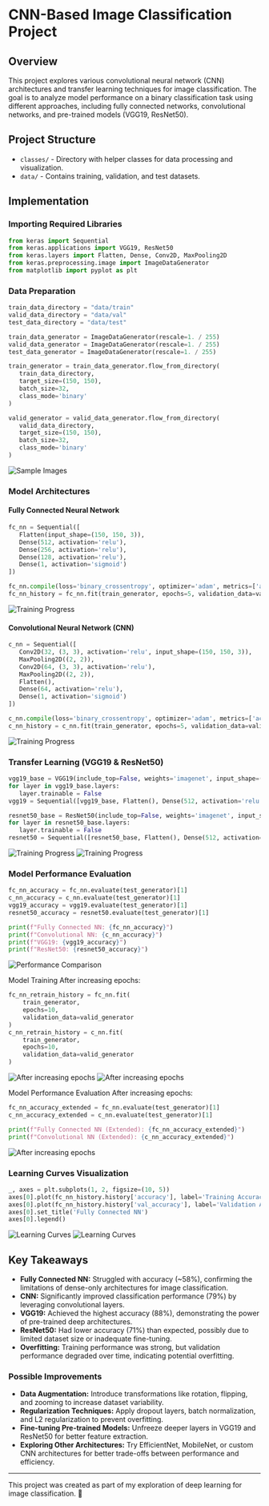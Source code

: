 # CNN-Based Image Classification Project

## Overview
This project explores various convolutional neural network (CNN) architectures and transfer learning techniques for image classification. The goal is to analyze model performance on a binary classification task using different approaches, including fully connected networks, convolutional networks, and pre-trained models (VGG19, ResNet50).

## Project Structure
- `classes/` - Directory with helper classes for data processing and visualization.
- `data/` - Contains training, validation, and test datasets.

## Implementation

### Importing Required Libraries
```python
from keras import Sequential
from keras.applications import VGG19, ResNet50
from keras.layers import Flatten, Dense, Conv2D, MaxPooling2D
from keras.preprocessing.image import ImageDataGenerator
from matplotlib import pyplot as plt
```

### Data Preparation
```python
train_data_directory = "data/train"
valid_data_directory = "data/val"
test_data_directory = "data/test"

train_data_generator = ImageDataGenerator(rescale=1. / 255)
valid_data_generator = ImageDataGenerator(rescale=1. / 255)
test_data_generator = ImageDataGenerator(rescale=1. / 255)
```
```python
train_generator = train_data_generator.flow_from_directory(
   train_data_directory,
   target_size=(150, 150),
   batch_size=32,
   class_mode='binary'
)

valid_generator = valid_data_generator.flow_from_directory(
   valid_data_directory,
   target_size=(150, 150),
   batch_size=32,
   class_mode='binary'
)
```
![Sample Images](/images/data.png)

### Model Architectures

#### Fully Connected Neural Network
```python
fc_nn = Sequential([
   Flatten(input_shape=(150, 150, 3)),
   Dense(512, activation='relu'),
   Dense(256, activation='relu'),
   Dense(128, activation='relu'),
   Dense(1, activation='sigmoid')
])

fc_nn.compile(loss='binary_crossentropy', optimizer='adam', metrics=['accuracy'])
fc_nn_history = fc_nn.fit(train_generator, epochs=5, validation_data=valid_generator)
```
![Training Progress](images/train1.png)

#### Convolutional Neural Network (CNN)
```python
c_nn = Sequential([
   Conv2D(32, (3, 3), activation='relu', input_shape=(150, 150, 3)),
   MaxPooling2D((2, 2)),
   Conv2D(64, (3, 3), activation='relu'),
   MaxPooling2D((2, 2)),
   Flatten(),
   Dense(64, activation='relu'),
   Dense(1, activation='sigmoid')
])

c_nn.compile(loss='binary_crossentropy', optimizer='adam', metrics=['accuracy'])
c_nn_history = c_nn.fit(train_generator, epochs=5, validation_data=valid_generator)
```
![Training Progress](images/train2.png)

### Transfer Learning (VGG19 & ResNet50)
```python
vgg19_base = VGG19(include_top=False, weights='imagenet', input_shape=(150, 150, 3))
for layer in vgg19_base.layers:
   layer.trainable = False
vgg19 = Sequential([vgg19_base, Flatten(), Dense(512, activation='relu'), Dense(1, activation='sigmoid')])
```
```python
resnet50_base = ResNet50(include_top=False, weights='imagenet', input_shape=(150, 150, 3))
for layer in resnet50_base.layers:
   layer.trainable = False
resnet50 = Sequential([resnet50_base, Flatten(), Dense(512, activation='relu'), Dense(1, activation='sigmoid')])
```
![Training Progress](images/train3.png)
![Training Progress](images/train4.png)

### Model Performance Evaluation
```python
fc_nn_accuracy = fc_nn.evaluate(test_generator)[1]
c_nn_accuracy = c_nn.evaluate(test_generator)[1]
vgg19_accuracy = vgg19.evaluate(test_generator)[1]
resnet50_accuracy = resnet50.evaluate(test_generator)[1]
```
```python
print(f"Fully Connected NN: {fc_nn_accuracy}")
print(f"Convolutional NN: {c_nn_accuracy}")
print(f"VGG19: {vgg19_accuracy}")
print(f"ResNet50: {resnet50_accuracy}")
```
![Performance Comparison](images/evaluate.png)

Model Training After increasing epochs:
```python
fc_nn_retrain_history = fc_nn.fit(
    train_generator,
    epochs=10,
    validation_data=valid_generator
)
c_nn_retrain_history = c_nn.fit(
    train_generator,
    epochs=10,
    validation_data=valid_generator
)
```
![After increasing epochs](images/train11.png)
![After increasing epochs](images/train22.png)

Model Performance Evaluation After increasing epochs:
```python
fc_nn_accuracy_extended = fc_nn.evaluate(test_generator)[1]
c_nn_accuracy_extended = c_nn.evaluate(test_generator)[1]

print(f"Fully Connected NN (Extended): {fc_nn_accuracy_extended}")
print(f"Convolutional NN (Extended): {c_nn_accuracy_extended}")
```
![After increasing epochs](images/evaluate1.png)

### Learning Curves Visualization
```python
_, axes = plt.subplots(1, 2, figsize=(10, 5))
axes[0].plot(fc_nn_history.history['accuracy'], label='Training Accuracy')
axes[0].plot(fc_nn_history.history['val_accuracy'], label='Validation Accuracy')
axes[0].set_title('Fully Connected NN')
axes[0].legend()
```
![Learning Curves](images/graph1.png)
![Learning Curves](images/graph2.png)

## Key Takeaways
- **Fully Connected NN:** Struggled with accuracy (~58%), confirming the limitations of dense-only architectures for image classification.
- **CNN:** Significantly improved classification performance (79%) by leveraging convolutional layers.
- **VGG19:** Achieved the highest accuracy (88%), demonstrating the power of pre-trained deep architectures.
- **ResNet50:** Had lower accuracy (71%) than expected, possibly due to limited dataset size or inadequate fine-tuning.
- **Overfitting:** Training performance was strong, but validation performance degraded over time, indicating potential overfitting.

### Possible Improvements
- **Data Augmentation:** Introduce transformations like rotation, flipping, and zooming to increase dataset variability.
- **Regularization Techniques:** Apply dropout layers, batch normalization, and L2 regularization to prevent overfitting.
- **Fine-tuning Pre-trained Models:** Unfreeze deeper layers in VGG19 and ResNet50 for better feature extraction.
- **Exploring Other Architectures:** Try EfficientNet, MobileNet, or custom CNN architectures for better trade-offs between performance and efficiency.

---
This project was created as part of my exploration of deep learning for image classification. 🚀
